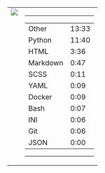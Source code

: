 
<table><tr>
<td valign="top">
  <img src="https://wakatime.com/share/@Aperture/0cd21d5d-ac4f-458d-9c71-d06f479c1297.png" />
</td>

<td valign="top">
  <hr>
  <table>
    <tr><td>Other</td><td>13:33</td></tr><tr><td>Python</td><td>11:40</td></tr><tr><td>HTML</td><td>3:36</td></tr><tr><td>Markdown</td><td>0:47</td></tr><tr><td>SCSS</td><td>0:11</td></tr><tr><td>YAML</td><td>0:09</td></tr><tr><td>Docker</td><td>0:09</td></tr><tr><td>Bash</td><td>0:07</td></tr><tr><td>INI</td><td>0:06</td></tr><tr><td>Git</td><td>0:06</td></tr><tr><td>JSON</td><td>0:00</td></tr>
  </table>
  <hr>
</td>
</tr></table>

